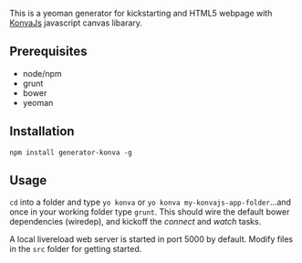 This is a yeoman generator for kickstarting and HTML5 webpage with [KonvaJs](http://konvajs.github.io) javascript canvas libarary.

## Prerequisites
- node/npm
- grunt
- bower
- yeoman

## Installation

`npm install generator-konva -g`

## Usage

`cd` into a folder and type `yo konva` or `yo konva my-konvajs-app-folder`...and once in your working folder type `grunt`. This should wire the default bower dependencies (wiredep), and kickoff the _connect_ and _watch_ tasks.

A local livereload web server is started in port 5000 by default. Modify files in the `src` folder for getting started.
